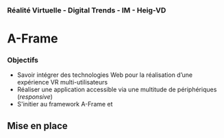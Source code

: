 ### Réalité Virtuelle - Digital Trends - IM - Heig-VD

# A-Frame

### Objectifs
- Savoir intégrer des technologies Web pour la réalisation d’une expérience VR multi-utilisateurs
- Réaliser une application accessible via une multitude de périphériques (*responsive*)
-  S'initier au framework A-Frame et 

## Mise en place
<!--stackedit_data:
eyJoaXN0b3J5IjpbNzA2NTI4MTc0LDc0MjcxOTM3MCwxOTcyMT
I2OTk4XX0=
-->